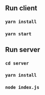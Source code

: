 
## Run client
### `yarn install`
### `yarn start`

## Run server
### `cd server`
### `yarn install`
### `node index.js`